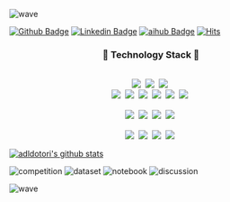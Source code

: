 ![wave](https://capsule-render.vercel.app/api?type=wave&color=timeGradient&height=300&text=Software%20Engineer,%20TAEHO&fontSize=60&fontAlignY=40&animation=fadeIn)

[![Github Badge](https://img.shields.io/badge/-Github-000?style=flat-square&logo=Github&logoColor=white&link=https://github.com/adldotori)](https://github.com/adldotori)
[![Linkedin Badge](https://img.shields.io/badge/-LinkedIn-blue?style=flat-square&logo=Linkedin&logoColor=white&link=https://www.linkedin.com/in/taeho-lee-7240921a5/)](https://www.linkedin.com/in/taeho-lee-7240921a5/) 
[![aihub Badge](https://img.shields.io/static/v1.svg?label=blog&message=ai-hub.kr&color=purple)](http://ai-hub.kr/)
[![Hits](https://hits.seeyoufarm.com/api/count/incr/badge.svg?url=https%3A%2F%2Fgithub.com%2Fadldotori&count_bg=%23000000&title_bg=%23000000&icon=drooble.svg&icon_color=%23FF0000&title=&edge_flat=false)](https://hits.seeyoufarm.com)

<h3 align="center">📘 Technology Stack 📘</h3>
<p align="center">
  <br>
  <img src="https://img.shields.io/badge/-C++-00599C?logo=C"/>&nbsp
  <img src="https://img.shields.io/badge/-PYTHON-3776AB?logo=Python"/>&nbsp
  <img src="https://img.shields.io/badge/-JAVA-0F627C?logo=appveyor"/>&nbsp
  <br>
  <img src="https://img.shields.io/badge/-PostgreSQL-336791?logo=PostgreSQL"/>&nbsp
  <img src="https://img.shields.io/badge/-php-ffffff?logo=PHP"/>&nbsp
  <img src="https://img.shields.io/badge/-HTML5-ffffff?logo=HTML5"/>&nbsp
  <img src="https://img.shields.io/badge/-CSS3-1572b6?logo=CSS3"/>&nbsp
  <img src="https://img.shields.io/badge/-JavaScript-eb6933?logo=JavaScript"/>&nbsp
  <img src="https://img.shields.io/badge/-jQuery-0769ad?logo=jQuery"/>&nbsp
  <br>
  <br>
  <img src="https://img.shields.io/badge/-PyTorch-000000?logo=PyTorch"/>&nbsp
  <img src="https://img.shields.io/badge/-pandas-150458?logo=pandas"/>&nbsp
  <img src="https://img.shields.io/badge/-scikit_learn-F7931E?logo=scikit-learn"/>&nbsp
  <img src="https://img.shields.io/badge/-Django-092e20?logo=django"/>&nbsp
  <br>
  <br>
  <img src="https://img.shields.io/badge/-AWS-ffffff?logo=Amazon"/>&nbsp
  <img src="https://img.shields.io/badge/-git-ffffff?logo=git"/>&nbsp
  <img src="https://img.shields.io/badge/-Docker-ffffff?logo=Docker"/>&nbsp
  <img src="https://img.shields.io/badge/-jupyter-ffffff?logo=jupyter"/>&nbsp
</p>


[![adldotori's github stats](https://github-readme-stats.vercel.app/api?username=adldotori&show_icons=true)](https://github-readme-stats.vercel.app/api?username=adldotori)

![competition](https://road-to-kaggle-grandmaster.vercel.app/api/badges/adldotori/competition)
![dataset](https://road-to-kaggle-grandmaster.vercel.app/api/badges/adldotori/dataset)
![notebook](https://road-to-kaggle-grandmaster.vercel.app/api/badges/adldotori/notebook)
![discussion](https://road-to-kaggle-grandmaster.vercel.app/api/badges/adldotori/discussion)


![wave](https://capsule-render.vercel.app/api?section=footer&type=wave&color=timeGradient&height=150)
